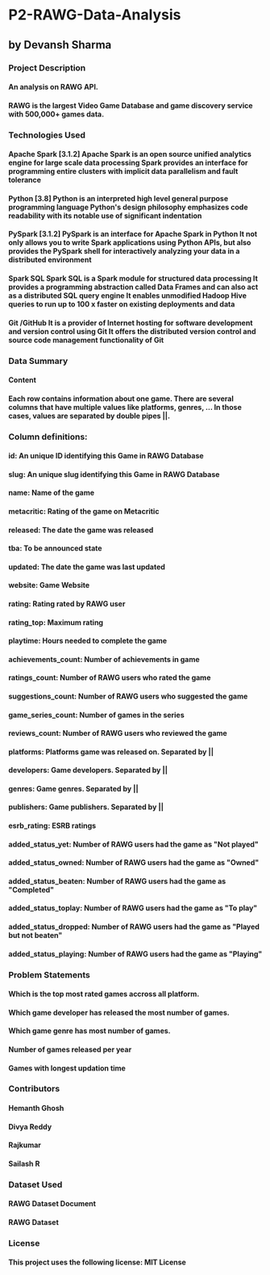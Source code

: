 # P2-RAWG-Data-Analysis
## by Devansh Sharma

### Project Description
#### An analysis on RAWG API.

#### RAWG is the largest Video Game Database and game discovery service with 500,000+ games data.

### Technologies Used
#### Apache Spark [3.1.2] Apache Spark is an open source unified analytics engine for large scale data processing Spark provides an interface for programming entire clusters with implicit data parallelism and fault tolerance

#### Python [3.8] Python is an interpreted high level general purpose programming language Python's design philosophy emphasizes code readability with its notable use of significant indentation

#### PySpark [3.1.2] PySpark is an interface for Apache Spark in Python It not only allows you to write Spark applications using Python APIs, but also provides the PySpark shell for interactively analyzing your data in a distributed environment

#### Spark SQL Spark SQL is a Spark module for structured data processing It provides a programming abstraction called Data Frames and can also act as a distributed SQL query engine It enables unmodified Hadoop Hive queries to run up to 100 x faster on existing deployments and data

#### Git /GitHub It is a provider of Internet hosting for software development and version control using Git It offers the distributed version control and source code management functionality of Git

### Data Summary
#### Content
#### Each row contains information about one game. There are several columns that have multiple values like platforms, genres, … In those cases, values are separated by double pipes ||.

### Column definitions:
#### id: An unique ID identifying this Game in RAWG Database
#### slug: An unique slug identifying this Game in RAWG Database
#### name: Name of the game
#### metacritic: Rating of the game on Metacritic
#### released: The date the game was released
#### tba: To be announced state
#### updated: The date the game was last updated
#### website: Game Website
#### rating: Rating rated by RAWG user
#### rating_top: Maximum rating
#### playtime: Hours needed to complete the game
#### achievements_count: Number of achievements in game
#### ratings_count: Number of RAWG users who rated the game
#### suggestions_count: Number of RAWG users who suggested the game
#### game_series_count: Number of games in the series
#### reviews_count: Number of RAWG users who reviewed the game
#### platforms: Platforms game was released on. Separated by ||
#### developers: Game developers. Separated by ||
#### genres: Game genres. Separated by ||
#### publishers: Game publishers. Separated by ||
#### esrb_rating: ESRB ratings
#### added_status_yet: Number of RAWG users had the game as "Not played"
#### added_status_owned: Number of RAWG users had the game as "Owned"
#### added_status_beaten: Number of RAWG users had the game as "Completed"
#### added_status_toplay: Number of RAWG users had the game as "To play"
#### added_status_dropped: Number of RAWG users had the game as "Played but not beaten"
#### added_status_playing: Number of RAWG users had the game as "Playing"
### Problem Statements
#### Which is the top most rated games accross all platform.
#### Which game developer has released the most number of games.
#### Which game genre has most number of games.
#### Number of games released per year
#### Games with longest updation time
### Contributors
#### Hemanth Ghosh
#### Divya Reddy
#### Rajkumar
#### Sailash R
### Dataset Used
#### RAWG Dataset Document
#### RAWG Dataset
### License
#### This project uses the following license: MIT License
